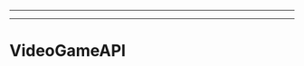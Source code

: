 ----------------------------------------------------------
----------------------------------------------------------------------------------------------------
# VideoGameAPI
